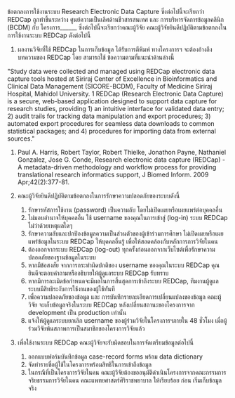 ข้อตกลงการใช้งานระบบ Research Electronic Data Capture ซึ่งต่อไปนี้จะเรียกว่า REDCap ถูกทำขึ้นระหว่าง ศูนย์ความเป็นเลิศด้านชีวสารสนเทศ และ การบริหารจัดการข้อมูลคลินิก (BCDM) กับ โครงการ______ ซึ่งต่อไปนี้จะเรียกว่าคณะผู้วิจัย
คณะผู้วิจัยยินดีปฏิบัติตามข้อตกลงในการใช้งานระบบ REDCap ดังต่อไปนี้

1. ผลงานวิจัยที่ใช้ REDCap ในการเก็บข้อมูล ได้รับการตีพิมพ์ ทางโครงการฯ จะต้องอ้างถึงบทความของ REDCap โดย สามารถใช้ ข้อความตามที่แนะนำด้านล่างนี้

"Study data were collected and managed using REDCap electronic data capture tools hosted at Siriraj Center of Excellence in Bioinformatics and Clinical Data Management (SICORE-BCDM), Faculty of Medicine Siriraj Hospital, Mahidol University. 1 REDCap (Research Electronic Data Capture) is a secure, web-based application designed to support data capture for research studies, providing 1) an intuitive interface for validated data entry; 2) audit trails for tracking data manipulation and export procedures; 3) automated export procedures for seamless data downloads to common statistical packages; and 4) procedures for importing data from external sources."

1) Paul A. Harris, Robert Taylor, Robert Thielke, Jonathon Payne, Nathaniel Gonzalez, Jose G. Conde, Research electronic data capture (REDCap) - A metadata-driven methodology and workflow process for providing translational research informatics support, J Biomed Inform. 2009 Apr;42(2):377-81.

2. คณะผู้วิจัยยินดีปฏิบัติตามข้อตกลงในการรักษาความปลอดภัยของระบบดังนี้
    1. รักษารหัสการใช้งาน (password) เป็นความลับ โดยไม่เปิดเผยหรือเผยแพร่ต่อบุคคลอื่น
    2. ไม่มอบอำนาจให้บุคคลอื่น ใช้ username ของคุณในการเข้าสู่ (log-in) ระบบ REDCap ไม่ว่าด้วยเหตุผลใดๆ
    3. รักษาความลับและปกป้องข้อมูลความเป็นส่วนตัวของผู้เข้าร่วมการศึกษา ไม่เปิดเผยหรือเผยแพร่ข้อมูลในระบบ REDCap ให้บุคคลอื่นรู้ เพื่อให้สอดคล้องกับหลักการการวิจัยในคน
    4. ต้องออกจากระบบ REDCap (log-out) ทุกครั้งก่อนออกจากเว็บไซต์เพื่อรักษาความปลอดภัยของฐานข้อมูลในระบบ
    5. หากมีข้อสงสัย จากการกระทำผิดปกติของ username ของคุณในระบบ REDCap คุณยินดีจะตอบคำถามหรืออธิบายให้ผู้ดูแลระบบ REDCap รับทราบ
    6. หากมีการละเมิดข้อกำหนดจะมีผลในการสิ้นสุดการเข้าถึงระบบ REDCap, ทีมงานผู้ดูแลระบบมีสิทธิระงับการใช้งานของผู้ใช้ทันที
    7. เพื่อความปลอดภัยของข้อมูล และ การบันทึกรายละเอียดการเปลี่ยนแปลงของข้อมูล คณะผู้วิจัย จะเก็บข้อมูลจริงในระบบ REDCap หลังเปลี่ยนสถานะของโครงการจาก development เป็น production เท่านั้น
    8. แจ้งให้ผู้ดูแลระบบยกเลิก username ของผู้ร่วมวิจัยในโครงการฯภายใน 48 ชั่วโมง เมื่อผู้ร่วมวิจัยพ้นสภาพการเป็นสมาชิกของโครงการวิจัยแล้ว

3. เพื่อใช้งานระบบ REDCap คณะผู้วิจัยจะรับผิดชอบในการจัดเตรียมข้อมูลต่อไปนี้
    1. ออกแบบฟอร์มบันทึกข้อมูล case-record forms พร้อม data dictionary
    2. จัดทำรายชื่อผู้ใช้ในโครงการพร้อมสิทธิในการเข้าถึงข้อมูล
    3. ในกรณีที่เป็นโครงการวิจัยในคน คณะผู้วิจัยต้องขออนุมัติดำเนินโครงการจากคณะกรรมการจริยธรรมการวิจัยในคน คณะแพทยศาสตร์ศิริราชพยาบาล ให้เรียบร้อย ก่อน เริ่มเก็บข้อมูลจริง
